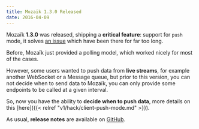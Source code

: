 ```yaml
---
title: Mozaïk 1.3.0 Released
date: 2016-04-09
---
```

Mozaïk **1.3.0** was released, shipping a **critical feature**:
support for `push` mode, it solves [an issue](https://github.com/plouc/mozaik/issues/34)
which have been there for far too long.

Before, Mozaïk just provided a polling model, which worked nicely for most of the cases.

However, some users wanted to push data from **live streams**, for example another WebSocket
or a Message queue, but prior to this version, you can not decide when to send data to Mozaïk,
you can only provide some endpoints to be called at a given interval.

So, now you have the ability to **decide when to push data**,
more details on this [here]({{< relref "v1/hack/client-push-mode.md" >}}).

As usual, **release notes** are available on [GitHub](https://github.com/plouc/mozaik/releases/tag/v1.3.0).
